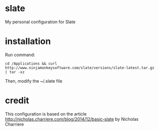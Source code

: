 # slate
My personal configuration for Slate

# installation
Run command:
```
cd /Applications && curl http://www.ninjamonkeysoftware.com/slate/versions/slate-latest.tar.gz | tar -xz
```
Then, modify the ~/.slate file

# credit
This configuration is based on the article http://nicholas.charriere.com/blog/2014/12/basic-slate by Nicholas Charriere
